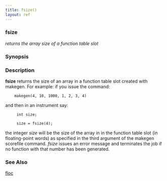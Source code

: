 ```yaml
---
title: fsize()
layout: ref
---
```


### fsize

*returns the array size of a function table slot*  
  

### Synopsis

### Description

**fsize** returns the size of an array in a function table slot created
with makegen. For example: if you issue the command:

``` 
    makegen(4, 10, 1000, 1, 2, 3, 4)
```

and then in an instrument say:

``` 
     int size;

     size = fsize(4);
```

the integer *size* will be the size of the array in in the function
table slot (in floating-point words) as specified in the third argument
of the makegen scorefile command. *fsize* issues an error message and
terminates the job if no function with that number has been generated.

### See Also

[floc](floc.html)

